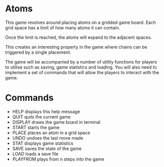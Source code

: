 # Atoms
This game revolves around placing atoms on a gridded game board. Each grid space has a limit of how many atoms it can contain.

Once the limit is reached, the atoms will expand to the adjacent spaces.

This creates an interesting property in the game where chains can be triggered by a single placement.

The game will be accompanied by a number of utility functions for players to utilise such as saving, game statistics and loading. You will also need to implement a set of commands that will allow the players to interact with the game.

# Commands
- HELP displays this help message
- QUIT quits the current game
- DISPLAY draws the game board in terminal
- START <width> <height> <number of players> starts the game
- PLACE <x> <y> places an atom in a grid space
- UNDO undoes the last move made
- STAT displays game statistics
- SAVE <filename> saves the state of the game
- LOAD <filename> loads a save file
- PLAYFROM <turn> plays from n steps into the game
